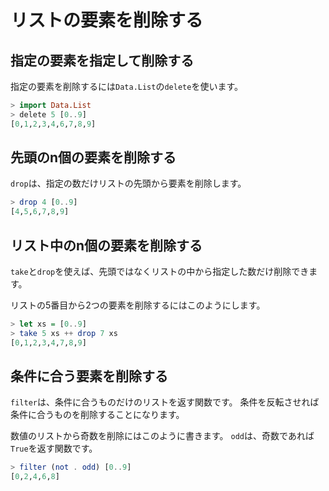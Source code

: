 リストの要素を削除する
======================

指定の要素を指定して削除する
----------------------------

指定の要素を削除するには`Data.List`の`delete`を使います。

```haskell
> import Data.List
> delete 5 [0..9]
[0,1,2,3,4,6,7,8,9]
```


先頭のn個の要素を削除する
-------------------------

`drop`は、指定の数だけリストの先頭から要素を削除します。

```haskell
> drop 4 [0..9]
[4,5,6,7,8,9]
```


リスト中のn個の要素を削除する
-----------------------------

`take`と`drop`を使えば、先頭ではなくリストの中から指定した数だけ削除できます。

リストの5番目から2つの要素を削除するにはこのようにします。

```haskell
> let xs = [0..9]
> take 5 xs ++ drop 7 xs
[0,1,2,3,4,7,8,9]
```


条件に合う要素を削除する
----------------------------

`filter`は、条件に合うものだけのリストを返す関数です。
条件を反転させれば条件に合うものを削除することになります。

数値のリストから奇数を削除にはこのように書きます。
`odd`は、奇数であれば`True`を返す関数です。

```haskell
> filter (not . odd) [0..9]
[0,2,4,6,8]
```

